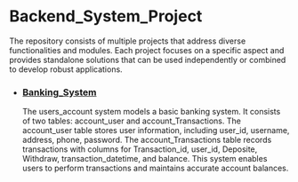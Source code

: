 # Backend_System_Project

The repository consists of multiple projects that address diverse functionalities and modules. Each project focuses on a specific aspect and provides standalone solutions that can be used independently or combined to develop robust applications.


* ### [Banking_System](https://github.com/deepakver484/Backend_System_Project/tree/main/Banking_System)

  The users_account system models a basic banking system. It consists of two tables: account_user and account_Transactions. The account_user table stores user information, including user_id, username, address, phone, password. The account_Transactions table records transactions with columns for Transaction_id, user_id, Deposite, Withdraw, transaction_datetime, and balance. This system enables users to perform transactions and maintains accurate account balances.
